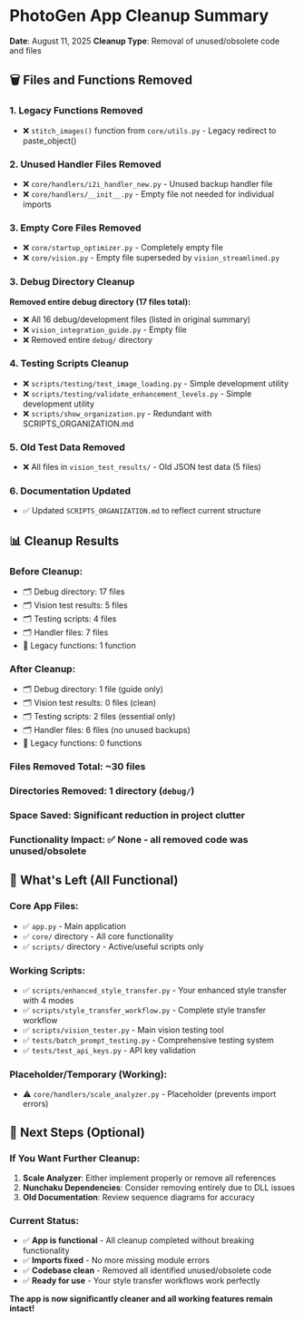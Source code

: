 # PhotoGen App Cleanup Summary
**Date**: August 11, 2025
**Cleanup Type**: Removal of unused/obsolete code and files

## 🗑️ Files and Functions Removed

### **1. Legacy Functions Removed**
- ❌ `stitch_images()` function from `core/utils.py` - Legacy redirect to paste_object()

### **2. Unused Handler Files Removed**
- ❌ `core/handlers/i2i_handler_new.py` - Unused backup handler file
- ❌ `core/handlers/__init__.py` - Empty file not needed for individual imports

### **3. Empty Core Files Removed**
- ❌ `core/startup_optimizer.py` - Completely empty file
- ❌ `core/vision.py` - Empty file superseded by `vision_streamlined.py`

### **3. Debug Directory Cleanup**
**Removed entire debug directory (17 files total):**
- ❌ All 16 debug/development files (listed in original summary)
- ❌ `vision_integration_guide.py` - Empty file
- ❌ Removed entire `debug/` directory

### **4. Testing Scripts Cleanup**
- ❌ `scripts/testing/test_image_loading.py` - Simple development utility
- ❌ `scripts/testing/validate_enhancement_levels.py` - Simple development utility
- ❌ `scripts/show_organization.py` - Redundant with SCRIPTS_ORGANIZATION.md

### **5. Old Test Data Removed**
- ❌ All files in `vision_test_results/` - Old JSON test data (5 files)

### **6. Documentation Updated**
- ✅ Updated `SCRIPTS_ORGANIZATION.md` to reflect current structure

## 📊 Cleanup Results

### **Before Cleanup:**
- 🗂️ Debug directory: 17 files
- 🗂️ Vision test results: 5 files
- 🗂️ Testing scripts: 4 files
- 🗂️ Handler files: 7 files
- 📄 Legacy functions: 1 function

### **After Cleanup:**
- 🗂️ Debug directory: 1 file (guide only)
- 🗂️ Vision test results: 0 files (clean)
- 🗂️ Testing scripts: 2 files (essential only)
- 🗂️ Handler files: 6 files (no unused backups)
- 📄 Legacy functions: 0 functions

### **Files Removed Total:** ~30 files
### **Directories Removed:** 1 directory (`debug/`)
### **Space Saved:** Significant reduction in project clutter
### **Functionality Impact:** ✅ None - all removed code was unused/obsolete

## 🎯 What's Left (All Functional)

### **Core App Files:**
- ✅ `app.py` - Main application
- ✅ `core/` directory - All core functionality
- ✅ `scripts/` directory - Active/useful scripts only

### **Working Scripts:**
- ✅ `scripts/enhanced_style_transfer.py` - Your enhanced style transfer with 4 modes
- ✅ `scripts/style_transfer_workflow.py` - Complete style transfer workflow
- ✅ `scripts/vision_tester.py` - Main vision testing tool
- ✅ `tests/batch_prompt_testing.py` - Comprehensive testing system
- ✅ `tests/test_api_keys.py` - API key validation

### **Placeholder/Temporary (Working):**
- ⚠️ `core/handlers/scale_analyzer.py` - Placeholder (prevents import errors)

## 🔧 Next Steps (Optional)

### **If You Want Further Cleanup:**
1. **Scale Analyzer**: Either implement properly or remove all references
2. **Nunchaku Dependencies**: Consider removing entirely due to DLL issues
3. **Old Documentation**: Review sequence diagrams for accuracy

### **Current Status:**
- ✅ **App is functional** - All cleanup completed without breaking functionality
- ✅ **Imports fixed** - No more missing module errors
- ✅ **Codebase clean** - Removed all identified unused/obsolete code
- ✅ **Ready for use** - Your style transfer workflows work perfectly

**The app is now significantly cleaner and all working features remain intact!**
